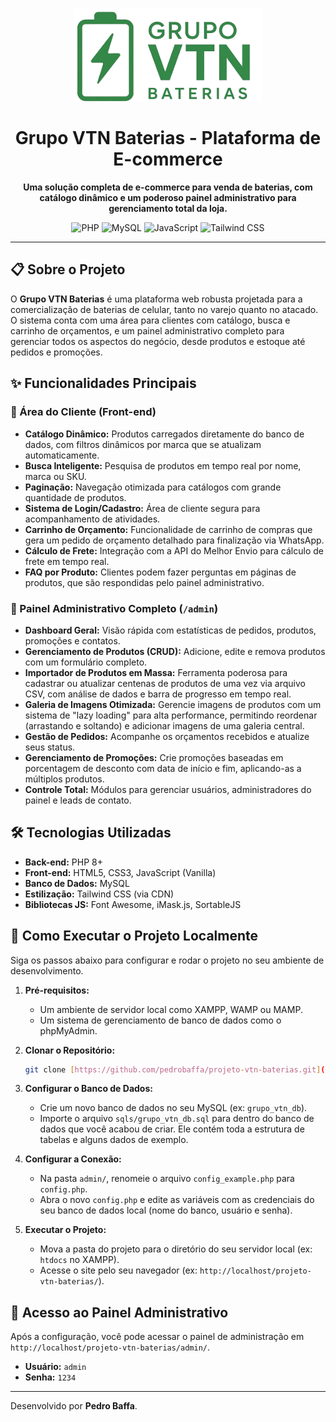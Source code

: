 <p align="center">
  <img src="assets/img/logo.png" alt="Logo Grupo VTN" width="300"/>
</p>

<h1 align="center">Grupo VTN Baterias - Plataforma de E-commerce</h1>

<p align="center">
  <strong>Uma solução completa de e-commerce para venda de baterias, com catálogo dinâmico e um poderoso painel administrativo para gerenciamento total da loja.</strong>
</p>

<p align="center">
  <img src="https://img.shields.io/badge/PHP-777BB4?style=for-the-badge&logo=php&logoColor=white" alt="PHP">
  <img src="https://img.shields.io/badge/MySQL-4479A1?style=for-the-badge&logo=mysql&logoColor=white" alt="MySQL">
  <img src="https://img.shields.io/badge/JavaScript-F7DF1E?style=for-the-badge&logo=javascript&logoColor=black" alt="JavaScript">
  <img src="https://img.shields.io/badge/Tailwind_CSS-38B2AC?style=for-the-badge&logo=tailwind-css&logoColor=white" alt="Tailwind CSS">
</p>

---

## 📋 Sobre o Projeto

O **Grupo VTN Baterias** é uma plataforma web robusta projetada para a comercialização de baterias de celular, tanto no varejo quanto no atacado. O sistema conta com uma área para clientes com catálogo, busca e carrinho de orçamentos, e um painel administrativo completo para gerenciar todos os aspectos do negócio, desde produtos e estoque até pedidos e promoções.

## ✨ Funcionalidades Principais

### 👤 Área do Cliente (Front-end)

* **Catálogo Dinâmico:** Produtos carregados diretamente do banco de dados, com filtros dinâmicos por marca que se atualizam automaticamente.
* **Busca Inteligente:** Pesquisa de produtos em tempo real por nome, marca ou SKU.
* **Paginação:** Navegação otimizada para catálogos com grande quantidade de produtos.
* **Sistema de Login/Cadastro:** Área de cliente segura para acompanhamento de atividades.
* **Carrinho de Orçamento:** Funcionalidade de carrinho de compras que gera um pedido de orçamento detalhado para finalização via WhatsApp.
* **Cálculo de Frete:** Integração com a API do Melhor Envio para cálculo de frete em tempo real.
* **FAQ por Produto:** Clientes podem fazer perguntas em páginas de produtos, que são respondidas pelo painel administrativo.

### 🚀 Painel Administrativo Completo (`/admin`)

* **Dashboard Geral:** Visão rápida com estatísticas de pedidos, produtos, promoções e contatos.
* **Gerenciamento de Produtos (CRUD):** Adicione, edite e remova produtos com um formulário completo.
* **Importador de Produtos em Massa:** Ferramenta poderosa para cadastrar ou atualizar centenas de produtos de uma vez via arquivo CSV, com análise de dados e barra de progresso em tempo real.
* **Galeria de Imagens Otimizada:** Gerencie imagens de produtos com um sistema de "lazy loading" para alta performance, permitindo reordenar (arrastando e soltando) e adicionar imagens de uma galeria central.
* **Gestão de Pedidos:** Acompanhe os orçamentos recebidos e atualize seus status.
* **Gerenciamento de Promoções:** Crie promoções baseadas em porcentagem de desconto com data de início e fim, aplicando-as a múltiplos produtos.
* **Controle Total:** Módulos para gerenciar usuários, administradores do painel e leads de contato.

## 🛠️ Tecnologias Utilizadas

* **Back-end:** PHP 8+
* **Front-end:** HTML5, CSS3, JavaScript (Vanilla)
* **Banco de Dados:** MySQL
* **Estilização:** Tailwind CSS (via CDN)
* **Bibliotecas JS:** Font Awesome, iMask.js, SortableJS

## 🏁 Como Executar o Projeto Localmente

Siga os passos abaixo para configurar e rodar o projeto no seu ambiente de desenvolvimento.

1.  **Pré-requisitos:**
    * Um ambiente de servidor local como XAMPP, WAMP ou MAMP.
    * Um sistema de gerenciamento de banco de dados como o phpMyAdmin.

2.  **Clonar o Repositório:**
    ```bash
    git clone [https://github.com/pedrobaffa/projeto-vtn-baterias.git](https://github.com/pedrobaffa/projeto-vtn-baterias.git)
    ```

3.  **Configurar o Banco de Dados:**
    * Crie um novo banco de dados no seu MySQL (ex: `grupo_vtn_db`).
    * Importe o arquivo `sqls/grupo_vtn_db.sql` para dentro do banco de dados que você acabou de criar. Ele contém toda a estrutura de tabelas e alguns dados de exemplo.

4.  **Configurar a Conexão:**
    * Na pasta `admin/`, renomeie o arquivo `config_example.php` para `config.php`.
    * Abra o novo `config.php` e edite as variáveis com as credenciais do seu banco de dados local (nome do banco, usuário e senha).

5.  **Executar o Projeto:**
    * Mova a pasta do projeto para o diretório do seu servidor local (ex: `htdocs` no XAMPP).
    * Acesse o site pelo seu navegador (ex: `http://localhost/projeto-vtn-baterias/`).

## 🔑 Acesso ao Painel Administrativo

Após a configuração, você pode acessar o painel de administração em `http://localhost/projeto-vtn-baterias/admin/`.

* **Usuário:** `admin`
* **Senha:** `1234`

---

Desenvolvido por **Pedro Baffa**.